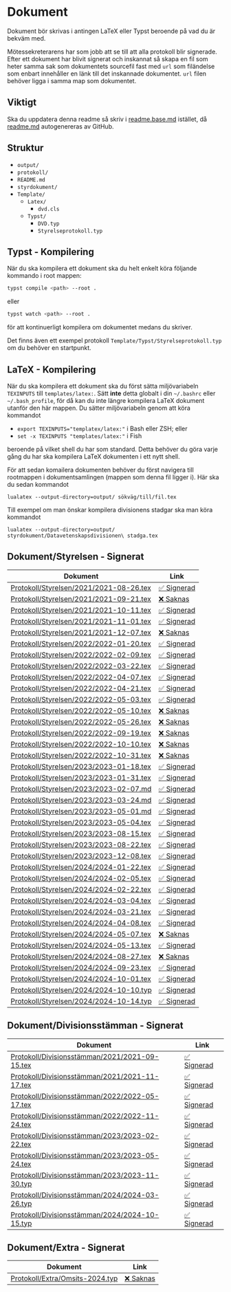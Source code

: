 # Dokument

Dokument bör skrivas i antingen LaTeX eller Typst beroende på vad du är bekväm med.

Mötessekreterarens har som jobb att se till att alla protokoll blir 
signerade. Efter ett dokument har blivit signerat och inskannat så skapa en fil som
heter samma sak som dokumentets sourcefil fast med `url` som filändelse som enbart 
innehåller en länk till det inskannade dokumentet. `url` filen behöver ligga i samma 
map som dokumentet.  

## Viktigt
Ska du uppdatera denna readme så skriv i [readme.base.md](readme.base.md) istället, då [readme.md](readme.md) autogenereras av GitHub.

## Struktur

- `output/`
- `protokoll/`
- `README.md`
- `styrdokument/`
- `Template/`
	- `Latex/`
		- `dvd.cls`
  - `Typst/`
      - `DVD.typ`
      - `Styrelseprotokoll.typ`

## Typst - Kompilering
När du ska kompilera ett dokument ska du helt enkelt köra följande kommando i root mappen:
```bash
typst compile <path> --root .
```
eller
```bash
typst watch <path> --root .
```
för att kontinuerligt kompilera om dokumentet medans du skriver.

Det finns även ett exempel protokoll `Template/Typst/Styrelseprotokoll.typ`
om du behöver en startpunkt.

## LaTeX - Kompilering

När du ska kompilera ett dokument ska du först sätta miljövariabeln `TEXINPUTS` till `templates/latex:`.
Sätt **inte** detta globalt i din `~/.bashrc` eller `~/.bash_profile`, för då kan du inte längre kompilera LaTeX dokument utanför den här mappen.
Du sätter miljövariabeln genom att köra kommandot

- `export TEXINPUTS="templatex/latex:"` i Bash eller ZSH; eller
- `set -x TEXINPUTS "templates/latex:"` i Fish

beroende på vilket shell du har som standard.
Detta behöver du göra varje gång du har ska kompilera LaTeX dokumenten i ett nytt shell.

För att sedan komailera dokumenten behöver du först navigera till rootmappen i dokumentsamlingen (mappen som denna fil ligger i).
Här ska du sedan kommandot

```
lualatex --output-directory=output/ sökväg/till/fil.tex
```

Till exempel om man önskar kompilera divisionens stadgar ska man köra kommandot

```
lualatex --output-directory=output/ styrdokument/Datavetenskapsdivisionen\ stadga.tex
```

## Dokument/Styrelsen - Signerat
| Dokument | Link |
| -------- | ---- |
| [Protokoll/Styrelsen/2021/2021-08-26.tex](Protokoll/Styrelsen/2021/2021-08-26.tex) | [✅ Signerad](https://drive.google.com/file/d/1A7nZgBy-L3fIQ0N2jB3rKqWn5iFAhXR5/view?usp=sharing) |
| [Protokoll/Styrelsen/2021/2021-09-21.tex](Protokoll/Styrelsen/2021/2021-09-21.tex) | [❌ Saknas](mailto:styrelsen@dvet.se?subject=Dokument%20som%20saknas&body=Signerade%20PDF%20filen%20för%20Protokoll/Styrelsen/2021/2021-09-21.tex%20saknas!) |
| [Protokoll/Styrelsen/2021/2021-10-11.tex](Protokoll/Styrelsen/2021/2021-10-11.tex) | [✅ Signerad](https://drive.google.com/file/d/10YmuNRNd0uhyuMXcq0U7O551ShJdlcdx/view?usp=sharing) |
| [Protokoll/Styrelsen/2021/2021-11-01.tex](Protokoll/Styrelsen/2021/2021-11-01.tex) | [✅ Signerad](https://drive.google.com/file/d/1AYhMGyb0fXBWz_MnIAxUODDksvNGqzKA/view?usp=sharing) |
| [Protokoll/Styrelsen/2021/2021-12-07.tex](Protokoll/Styrelsen/2021/2021-12-07.tex) | [❌ Saknas](mailto:styrelsen@dvet.se?subject=Dokument%20som%20saknas&body=Signerade%20PDF%20filen%20för%20Protokoll/Styrelsen/2021/2021-12-07.tex%20saknas!) |
| [Protokoll/Styrelsen/2022/2022-01-20.tex](Protokoll/Styrelsen/2022/2022-01-20.tex) | [✅ Signerad](https://drive.google.com/file/d/1cgAxCbsBhx4Wd4HQHB46P6hAQYoXFyw2/view?usp=sharing) |
| [Protokoll/Styrelsen/2022/2022-02-09.tex](Protokoll/Styrelsen/2022/2022-02-09.tex) | [✅ Signerad](https://drive.google.com/file/d/1bNzcw_VZYcHF6YP0T52fsH0wNRzlV59d/view?usp=sharing) |
| [Protokoll/Styrelsen/2022/2022-03-22.tex](Protokoll/Styrelsen/2022/2022-03-22.tex) | [✅ Signerad](https://drive.google.com/file/d/1A1PU5a5LoSPMcTvgpaeaVDGPnX1wYCML/view?usp=sharing) |
| [Protokoll/Styrelsen/2022/2022-04-07.tex](Protokoll/Styrelsen/2022/2022-04-07.tex) | [✅ Signerad](https://drive.google.com/file/d/16-gesXHdojSDnW1PGLCWPpIHlVZgahaW/view?usp=sharing) |
| [Protokoll/Styrelsen/2022/2022-04-21.tex](Protokoll/Styrelsen/2022/2022-04-21.tex) | [✅ Signerad](https://drive.google.com/file/d/1MXzLxjojXLFH-tETNcraA_cKFbVVguvB/view?usp=sharing) |
| [Protokoll/Styrelsen/2022/2022-05-03.tex](Protokoll/Styrelsen/2022/2022-05-03.tex) | [✅ Signerad](https://drive.google.com/file/d/1jxrPO_jqSq3MUDxPgqUUByyIdpcJC_Jf/view?usp=sharing) |
| [Protokoll/Styrelsen/2022/2022-05-10.tex](Protokoll/Styrelsen/2022/2022-05-10.tex) | [❌ Saknas](mailto:styrelsen@dvet.se?subject=Dokument%20som%20saknas&body=Signerade%20PDF%20filen%20för%20Protokoll/Styrelsen/2022/2022-05-10.tex%20saknas!) |
| [Protokoll/Styrelsen/2022/2022-05-26.tex](Protokoll/Styrelsen/2022/2022-05-26.tex) | [❌ Saknas](mailto:styrelsen@dvet.se?subject=Dokument%20som%20saknas&body=Signerade%20PDF%20filen%20för%20Protokoll/Styrelsen/2022/2022-05-26.tex%20saknas!) |
| [Protokoll/Styrelsen/2022/2022-09-19.tex](Protokoll/Styrelsen/2022/2022-09-19.tex) | [❌ Saknas](mailto:styrelsen@dvet.se?subject=Dokument%20som%20saknas&body=Signerade%20PDF%20filen%20för%20Protokoll/Styrelsen/2022/2022-09-19.tex%20saknas!) |
| [Protokoll/Styrelsen/2022/2022-10-10.tex](Protokoll/Styrelsen/2022/2022-10-10.tex) | [❌ Saknas](mailto:styrelsen@dvet.se?subject=Dokument%20som%20saknas&body=Signerade%20PDF%20filen%20för%20Protokoll/Styrelsen/2022/2022-10-10.tex%20saknas!) |
| [Protokoll/Styrelsen/2022/2022-10-31.tex](Protokoll/Styrelsen/2022/2022-10-31.tex) | [❌ Saknas](mailto:styrelsen@dvet.se?subject=Dokument%20som%20saknas&body=Signerade%20PDF%20filen%20för%20Protokoll/Styrelsen/2022/2022-10-31.tex%20saknas!) |
| [Protokoll/Styrelsen/2023/2023-01-18.tex](Protokoll/Styrelsen/2023/2023-01-18.tex) | [✅ Signerad](https://drive.google.com/file/d/19r_FR1iSI3AoS6dTBxetaqUR5zNhJP5z/view?usp=drive_link) |
| [Protokoll/Styrelsen/2023/2023-01-31.tex](Protokoll/Styrelsen/2023/2023-01-31.tex) | [✅ Signerad](https://drive.google.com/file/d/1tdNjrw4Y4-zrGNuNK7WmKf2f1b0l5xHE/view?usp=drive_link) |
| [Protokoll/Styrelsen/2023/2023-02-07.md](Protokoll/Styrelsen/2023/2023-02-07.md) | [✅ Signerad](https://drive.google.com/file/d/1EBJbnG_jhZQT8vH--rQdoEY4Oz-vXr-K/view?usp=drive_link) |
| [Protokoll/Styrelsen/2023/2023-03-24.md](Protokoll/Styrelsen/2023/2023-03-24.md) | [✅ Signerad](https://drive.google.com/file/d/1ImElcJC2Js0wrHF0uSNsa1kZNn8DdBSO/view?usp=drive_link) |
| [Protokoll/Styrelsen/2023/2023-05-01.md](Protokoll/Styrelsen/2023/2023-05-01.md) | [✅ Signerad](https://drive.google.com/file/d/1Fs6AJJl1cgo-nITWJMhT0YiaUS-kETV3/view?usp=sharing) |
| [Protokoll/Styrelsen/2023/2023-05-04.tex](Protokoll/Styrelsen/2023/2023-05-04.tex) | [✅ Signerad](https://drive.google.com/file/d/1vpNVas6p4FnxJk_TUK4buPQGklb7P1BL/view?usp=sharing) |
| [Protokoll/Styrelsen/2023/2023-08-15.tex](Protokoll/Styrelsen/2023/2023-08-15.tex) | [✅ Signerad](https://drive.google.com/file/d/16e_7VderhTt6Tu126Y7pncODNw49gulI/view?usp=drive_link) |
| [Protokoll/Styrelsen/2023/2023-08-22.tex](Protokoll/Styrelsen/2023/2023-08-22.tex) | [✅ Signerad](https://drive.google.com/file/d/1h8Onvv3ADfNT2IpR1qhqGMdCNePFBwZR/view?usp=drive_link) |
| [Protokoll/Styrelsen/2023/2023-12-08.tex](Protokoll/Styrelsen/2023/2023-12-08.tex) | [✅ Signerad](https://drive.google.com/file/d/1QE9pFGp48QIyj89dCQZWMWicyKjSEyMl/view?usp=drive_link) |
| [Protokoll/Styrelsen/2024/2024-01-22.tex](Protokoll/Styrelsen/2024/2024-01-22.tex) | [✅ Signerad](https://drive.google.com/file/d/1QBouJcVdK3M6h7sOdCWaAVKgHYzD9HK7/view?usp=drive_link) |
| [Protokoll/Styrelsen/2024/2024-02-05.tex](Protokoll/Styrelsen/2024/2024-02-05.tex) | [✅ Signerad](https://drive.google.com/file/d/11RiG-rupkxBrUpmyWLYVClknF8LAj3HM/view?usp=drive_link) |
| [Protokoll/Styrelsen/2024/2024-02-22.tex](Protokoll/Styrelsen/2024/2024-02-22.tex) | [✅ Signerad](https://drive.google.com/file/d/1pXmiIcI_kgpoPKkXdd_7WLNyZ37x3d_m/view?usp=drive_link) |
| [Protokoll/Styrelsen/2024/2024-03-04.tex](Protokoll/Styrelsen/2024/2024-03-04.tex) | [✅ Signerad](https://drive.google.com/file/d/16CCylT6jyp9Qg83U55WoitpBmchp7uQa/view?usp=drive_link) |
| [Protokoll/Styrelsen/2024/2024-03-21.tex](Protokoll/Styrelsen/2024/2024-03-21.tex) | [✅ Signerad](https://drive.google.com/file/d/1gGO63WqVW92Yl6mBsNI34ftFQ7jn5VZG/view?usp=sharing) |
| [Protokoll/Styrelsen/2024/2024-04-08.tex](Protokoll/Styrelsen/2024/2024-04-08.tex) | [✅ Signerad](https://drive.google.com/file/d/1wCPhpIjWBM8M6Vm9tEEO_dMai4-dgAVy/view?usp=drive_link) |
| [Protokoll/Styrelsen/2024/2024-05-07.tex](Protokoll/Styrelsen/2024/2024-05-07.tex) | [❌ Saknas](mailto:styrelsen@dvet.se?subject=Dokument%20som%20saknas&body=Signerade%20PDF%20filen%20för%20Protokoll/Styrelsen/2024/2024-05-07.tex%20saknas!) |
| [Protokoll/Styrelsen/2024/2024-05-13.tex](Protokoll/Styrelsen/2024/2024-05-13.tex) | [✅ Signerad](https://drive.google.com/file/d/1piHIAHDZ3K4WJWqNb5YmwVkaGup8yYmj/view?usp=drive_link) |
| [Protokoll/Styrelsen/2024/2024-08-27.tex](Protokoll/Styrelsen/2024/2024-08-27.tex) | [❌ Saknas](mailto:styrelsen@dvet.se?subject=Dokument%20som%20saknas&body=Signerade%20PDF%20filen%20för%20Protokoll/Styrelsen/2024/2024-08-27.tex%20saknas!) |
| [Protokoll/Styrelsen/2024/2024-09-23.tex](Protokoll/Styrelsen/2024/2024-09-23.tex) | [✅ Signerad](https://drive.google.com/file/d/1O-iy8BwYJwAAH-o1WnVw5AefczF8v40L/view?usp=sharing) |
| [Protokoll/Styrelsen/2024/2024-10-01.tex](Protokoll/Styrelsen/2024/2024-10-01.tex) | [✅ Signerad](https://drive.google.com/file/d/15S_5RE_B5LcZze7Yq4axRNot9I8P6wGW/view?usp=sharing) |
| [Protokoll/Styrelsen/2024/2024-10-10.typ](Protokoll/Styrelsen/2024/2024-10-10.typ) | [✅ Signerad](https://drive.google.com/file/d/1OJu5okO-4Mj9Kw3Eho2iQpUoFHVlo52X/view) |
| [Protokoll/Styrelsen/2024/2024-10-14.typ](Protokoll/Styrelsen/2024/2024-10-14.typ) | [✅ Signerad](https://drive.google.com/file/d/1nuOxsAjEMGihW3gKKRw89N0_HkPSmjGq/view?usp=sharing) |
## Dokument/Divisionsstämman - Signerat
| Dokument | Link |
| -------- | ---- |
| [Protokoll/Divisionsstämman/2021/2021-09-15.tex](Protokoll/Divisionsstämman/2021/2021-09-15.tex) | [✅ Signerad](https://drive.google.com/file/d/1CuqMqreCEOp3pPlRbs5wwuwHr03zzS_T/view?usp=sharing) |
| [Protokoll/Divisionsstämman/2021/2021-11-17.tex](Protokoll/Divisionsstämman/2021/2021-11-17.tex) | [✅ Signerad](https://drive.google.com/file/d/1RmOu0MXhgkIMRD1TYJOEsSanAxbxVaqF/view?usp=sharing) |
| [Protokoll/Divisionsstämman/2022/2022-05-17.tex](Protokoll/Divisionsstämman/2022/2022-05-17.tex) | [✅ Signerad](https://drive.google.com/file/d/14nqkpHD28gYoApbO3KkuUrsfGbh5ZmDx/view?usp=sharing) |
| [Protokoll/Divisionsstämman/2022/2022-11-24.tex](Protokoll/Divisionsstämman/2022/2022-11-24.tex) | [✅ Signerad](https://drive.google.com/file/d/1DpC0yKtMlCwSH16aKG3PqEnTx8sjbRG5/view?usp=sharing) |
| [Protokoll/Divisionsstämman/2023/2023-02-22.tex](Protokoll/Divisionsstämman/2023/2023-02-22.tex) | [✅ Signerad](https://drive.google.com/file/d/1Q8ec64EngU795dN4C_nuwOQM3QZJWmtO/view?usp=sharing) |
| [Protokoll/Divisionsstämman/2023/2023-05-24.tex](Protokoll/Divisionsstämman/2023/2023-05-24.tex) | [✅ Signerad](https://drive.google.com/file/d/1m6wXRTKNv299VkRs0z9dRvHZtZA5pI4V/view?usp=sharing) |
| [Protokoll/Divisionsstämman/2023/2023-11-30.typ](Protokoll/Divisionsstämman/2023/2023-11-30.typ) | [✅ Signerad](https://drive.google.com/file/d/1kfYLz2-A_0vy80zwuJhI1R18w2z8VPHI/view?usp=sharing) |
| [Protokoll/Divisionsstämman/2024/2024-03-26.typ](Protokoll/Divisionsstämman/2024/2024-03-26.typ) | [✅ Signerad](https://drive.google.com/file/d/1-pgjaJakN5YZOsNgHwIlRyXQIM5f9ni_/view?usp=sharing) |
| [Protokoll/Divisionsstämman/2024/2024-10-15.typ](Protokoll/Divisionsstämman/2024/2024-10-15.typ) | [✅ Signerad](https://drive.google.com/file/d/1dCj3KwPHMbLrn4gR1JU-_EEnHCsTaxEU/view?usp=sharing) |
## Dokument/Extra - Signerat
| Dokument | Link |
| -------- | ---- |
| [Protokoll/Extra/Omsits-2024.typ](Protokoll/Extra/Omsits-2024.typ) | [❌ Saknas](mailto:styrelsen@dvet.se?subject=Dokument%20som%20saknas&body=Signerade%20PDF%20filen%20för%20Protokoll/Extra/Omsits-2024.typ%20saknas!) |
